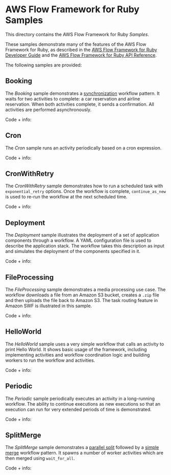 AWS Flow Framework for Ruby Samples
===================================

This directory contains the AWS Flow Framework for Ruby *Samples*.

These samples demonstrate many of the features of the AWS Flow Framework
for Ruby, as described in the [AWS Flow Framework for Ruby Developer
Guide](http://docs.aws.amazon.com/amazonswf/latest/awsrbflowguide/) and
the [AWS Flow Framework for Ruby API
Reference](http://docs.aws.amazon.com/amazonswf/latest/awsrbflowapi/).

The following samples are provided:

Booking
-------

The *Booking* sample demonstrates a
[synchronization](http://docs.aws.amazon.com/amazonswf/latest/awsrbflowguide/programming-workflow-patterns.html#programming-workflow-patterns-synchronization)
workflow pattern. It waits for two activities to complete: a car
reservation and airline reservation. When both activities complete, it
sends a confirmation. All activities are performed asynchronously.

Code + info: <Booking>

Cron
----

The *Cron* sample runs an activity periodically based on a cron
expression.

Code + info: <Cron>

CronWithRetry
-------------

The *CronWithRetry* sample demonstrates how to run a scheduled task with
`exponential_retry` options. Once the workflow is
complete, `continue_as_new` is used to re-run the
workflow at the next scheduled time.

Code + info: <CronWithRetry>

Deployment
----------

The *Deployment* sample illustrates the deployment of a set of
application components through a workflow. A YAML configuration file is
used to describe the application stack. The workflow takes this
description as input and simulates the deployment of the components
specified in it.

Code + info: <Deployment>

FileProcessing
--------------

The *FileProcessing* sample demonstrates a media processing use case.
The workflow downloads a file from an Amazon S3 bucket, creates a
`.zip` file and then uploads the file back to Amazon
S3. The task routing feature in Amazon SWF is illustrated in this
sample.

Code + info: <FileProcessing>

HelloWorld
----------

The *HelloWorld* sample uses a very simple workflow that calls an
activity to print Hello World. It shows basic usage of the framework,
including implementing activities and workflow coordination logic and
building workers to run the workflow and activities.

Code + info: <HelloWorld>

Periodic
--------

The *Periodic* sample periodically executes an activity in a
long-running workflow. The ability to continue executions as new
executions so that an execution can run for very extended periods of
time is demonstrated.

Code + info: <Periodic>

SplitMerge
----------

The *SplitMerge* sample demonstrates a [parallel
split](http://docs.aws.amazon.com/amazonswf/latest/awsrbflowguide/programming-workflow-patterns.html#programming-workflow-patterns-synchronization)
followed by a [simple
merge](http://docs.aws.amazon.com/amazonswf/latest/awsrbflowguide/programming-workflow-patterns.html#programming-workflow-patterns-simple-merge)
workflow pattern. It spawns a number of worker activities which are then
merged using `wait_for_all`.

Code + info: <SplitMerge>
